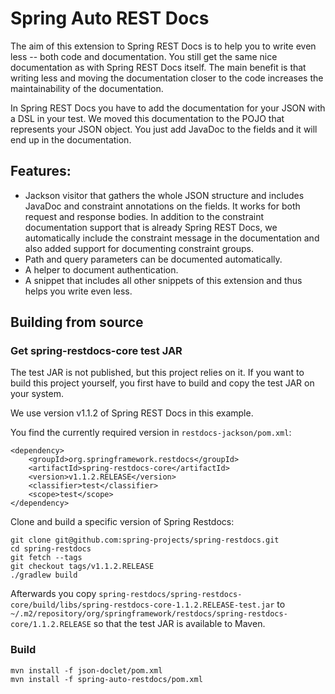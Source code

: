 # Spring Auto REST Docs

The aim of this extension to Spring REST Docs is to help you to write
even less -- both code and documentation.
You still get the same nice documentation as with Spring REST Docs itself.
The main benefit is that writing less and moving the documentation closer
to the code increases the maintainability of the documentation.

In Spring REST Docs you have to add the documentation for your JSON with
a DSL in your test. We moved this documentation to the POJO that represents
your JSON object. You just add JavaDoc to the fields and it will end
up in the documentation.

## Features:

* Jackson visitor that gathers the whole JSON structure and includes JavaDoc
and constraint annotations on the fields. It works for both request and
response bodies. In addition to the constraint documentation support that
is already Spring REST Docs, we automatically include the constraint message
in the documentation and also added support for documenting constraint groups.
* Path and query parameters can be documented automatically.
* A helper to document authentication.
* A snippet that includes all other snippets of this extension and thus helps
you write even less.

## Building from source

### Get spring-restdocs-core test JAR

The test JAR is not published, but this project relies on it.
If you want to build this project yourself, you first have to build and copy the test JAR on your system.

We use version v1.1.2 of Spring REST Docs in this example.

You find the currently required version in `restdocs-jackson/pom.xml`:

```
<dependency>
    <groupId>org.springframework.restdocs</groupId>
    <artifactId>spring-restdocs-core</artifactId>
    <version>v1.1.2.RELEASE</version>
    <classifier>test</classifier>
    <scope>test</scope>
</dependency>
```

Clone and build a specific version of Spring Restdocs:
```
git clone git@github.com:spring-projects/spring-restdocs.git
cd spring-restdocs
git fetch --tags
git checkout tags/v1.1.2.RELEASE
./gradlew build
```

Afterwards you copy
`spring-restdocs/spring-restdocs-core/build/libs/spring-restdocs-core-1.1.2.RELEASE-test.jar`
to
`~/.m2/repository/org/springframework/restdocs/spring-restdocs-core/1.1.2.RELEASE`
so that the test JAR is available to Maven.

### Build

```
mvn install -f json-doclet/pom.xml
mvn install -f spring-auto-restdocs/pom.xml
```
